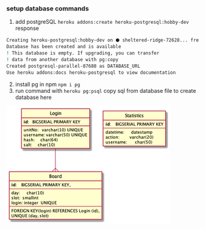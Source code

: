 ### setup database commands
1. add postgreSQL `heroku addons:create heroku-postgresql:hobby-dev`
   response
```bash
Creating heroku-postgresql:hobby-dev on ⬢ sheltered-ridge-72628... free
Database has been created and is available
! This database is empty. If upgrading, you can transfer
! data from another database with pg:copy
Created postgresql-parallel-87688 as DATABASE_URL
Use heroku addons:docs heroku-postgresql to view documentation
```

2. install pg in npm `npm i pg`
3. run command with `heroku pg:psql`
   copy sql from database file to create database here

![Database Diagram](db.png)
